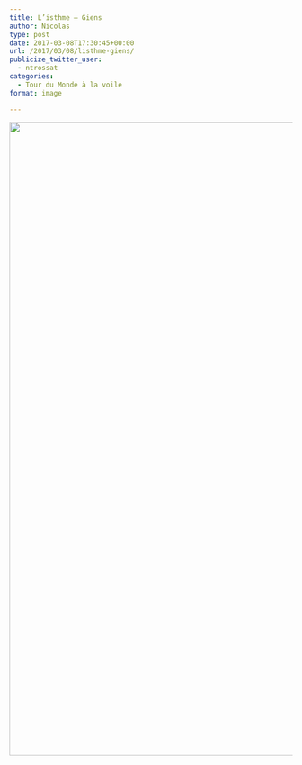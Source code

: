 ```yaml
---
title: L’isthme – Giens
author: Nicolas
type: post
date: 2017-03-08T17:30:45+00:00
url: /2017/03/08/listhme-giens/
publicize_twitter_user:
  - ntrossat
categories:
  - Tour du Monde à la voile
format: image

---
```

[<img src="http://deh0rsblog.files.wordpress.com/2017/03/wp-image-558775815jpg.jpg" alt="" class="wp-image-2302 alignnone size-full" width="2000" height="1125" />][1]

 [1]: http://deh0rsblog.files.wordpress.com/2017/03/wp-image-558775815jpg.jpg